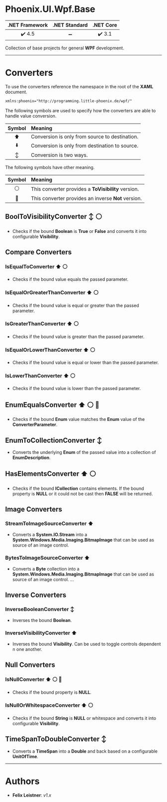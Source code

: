 # Phoenix.UI.Wpf.Base

| .NET Framework | .NET Standard | .NET Core |
| :-: | :-: | :-: |
| :heavy_check_mark: 4.5 | :heavy_minus_sign: | :heavy_check_mark: 3.1 |

Collection of base projects for general **WPF** development.
___

# Converters

To use the converters reference the namespace in the root of the **XAML** document.

```xml
xmlns:phoenix="http://programming.little-phoenix.de/wpf/"
```
The following symbols are used to specify how the converters are able to handle value conversion.

| Symbol | Meaning |
| :-: | :- |
| :arrow_up: | Conversion is only from source to destination. |
| :arrow_down: | Conversion is only from destination to source. |
| :arrow_up_down: | Conversion is two ways. |

The following symbols have other meaning.

| Symbol | Meaning |
| :-: | :- |
| :white_circle: | This converter provides a **ToVisibility** version. |
| :red_circle: | This converter provides an inverse **Not** version. |

## BoolToVisibilityConverter :arrow_up_down: :white_circle:

- Checks if the bound **Boolean** is **True** or **False** and converts it into configurable **Visibility**.

## Compare Converters

### IsEqualToConverter :arrow_up: :white_circle: 

- Checks if the bound value equals the passed parameter.

### IsEqualOrGreaterThanConverter :arrow_up: :white_circle: 

- Checks if the bound value is equal or greater than the passed parameter.

### IsGreaterThanConverter :arrow_up: :white_circle: 

- Checks if the bound value is greater than the passed parameter.

### IsEqualOrLowerThanConverter :arrow_up: :white_circle: 

- Checks if the bound value is equal or lower than the passed parameter.

### IsLowerThanConverter :arrow_up: :white_circle: 

- Checks if the bound value is lower than the passed parameter.

## EnumEqualsConverter :arrow_up: :white_circle: :red_circle:

- Checks if the bound **Enum** value matches the **Enum** value of the **ConverterParameter**.

## EnumToCollectionConverter :arrow_up_down:

- Converts the underlying **Enum** of the passed value into a collection of **EnumDescription**.

## HasElementsConverter :arrow_up: :white_circle:

- Checks if the bound **ICollection** contains elements. If the bound property is **NULL** or it could not be cast then **FALSE** will be returned.

## Image Converters

### StreamToImageSourceConverter :arrow_up:

- Converts a **System.IO.Stream** into a **System.Windows.Media.Imaging.BitmapImage** that can be used as source of an image control.

### BytesToImageSourceConverter :arrow_up:

- Converts a **Byte** collection into a **System.Windows.Media.Imaging.BitmapImage** that can be used as source of an image control.
...

## Inverse Converters

### InverseBooleanConverter :arrow_up_down:

- Inverses the bound **Boolean**.

### InverseVisibilityConverter :arrow_up:

- Inverses the bound **Visibility**. Can be used to toggle controls dependent n one another.

## Null Converters

### IsNullConverter :arrow_up: :white_circle: :red_circle:

-  Checks if the bound property is **NULL**.

### IsNullOrWhitespaceConverter :arrow_up: :white_circle:

- Checks if the bound **String** is **NULL** or whitespace and converts it into configurable **Visibility**.

## TimeSpanToDoubleConverter :arrow_up_down:

- Converts a **TimeSpan** into a **Double** and back based on a configurable **UnitOfTime**.

___

# Authors

* **Felix Leistner**: _v1.x_
